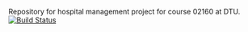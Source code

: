 Repository for hospital management project for course 02160 at DTU.
[![Build Status](https://travis-ci.com/andysgrabek/HospitalManagementSystem.svg?token=uMef1RLYyBCphNXKRYGe&branch=develop)](https://travis-ci.com/andysgrabek/HospitalManagementSystem)
